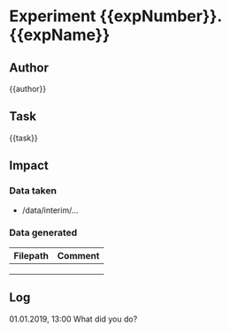 # Experiment {{expNumber}}. {{expName}}

## Author

{{author}}

## Task

{{task}}

## Impact

### Data taken

* /data/interim/...

### Data generated

| Filepath | Comment |
|----------|---------|
|          |         |
|          |         |
|          |         |

## Log

01.01.2019, 13:00
What did you do?
